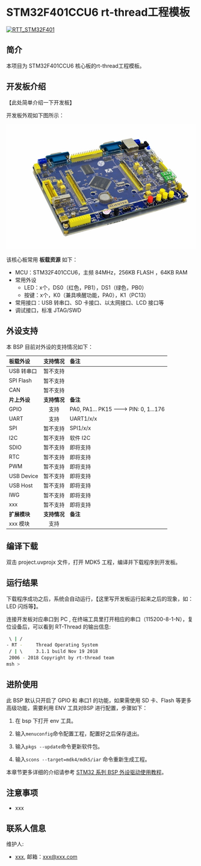 <!--
 * @Author: JunQiLiu
 * @Date: 2021-09-07 12:47:01
 * @LastEditTime: 2021-09-07 13:50:32
 * @Description: 
 * @FilePath: \stm32f401ccu6c:\Doc\WorkDir\stm32f401ccu6_rtthread\README.md
 *  
-->
# STM32F401CCU6 rt-thread工程模板

[![RTT_STM32F401](https://github.com/JassyL/stm32f401ccu6_rtthread/actions/workflows/scons.yml/badge.svg)](https://github.com/JassyL/stm32f401ccu6_rtthread/actions/workflows/scons.yml)
## 简介

本项目为 STM32F401CCU6 核心板的rt-thread工程模板。
## 开发板介绍

【此处简单介绍一下开发板】

开发板外观如下图所示：

![board](figures/board.png)

该核心板常用 **板载资源** 如下：

- MCU：STM32F401CCU6，主频 84MHz，256KB FLASH ，64KB RAM
- 常用外设
  - LED：x个，DS0（红色，PB1），DS1（绿色，PB0）
  - 按键：x个，K0（兼具唤醒功能，PA0），K1（PC13）
- 常用接口：USB 转串口、SD 卡接口、以太网接口、LCD 接口等
- 调试接口，标准 JTAG/SWD
## 外设支持

本 BSP 目前对外设的支持情况如下：

| **板载外设**      | **支持情况** | **备注**                              |
| :----------------- | :----------: | :------------------------------------- |
| USB 转串口        |   暂不支持     |                                       |
| SPI Flash         |   暂不支持     |                                       |
| CAN               |   暂不支持   |                                       |
| **片上外设**      | **支持情况** | **备注**                              |
| GPIO              |     支持     | PA0, PA1... PK15 ---> PIN: 0, 1...176 |
| UART              |     支持     | UART1/x/x                             |
| SPI               |   暂不支持     | SPI1/x/x                              |
| I2C               |   暂不支持     | 软件 I2C                              |
| SDIO              |   暂不支持   | 即将支持                              |
| RTC               |   暂不支持   | 即将支持                              |
| PWM               |   暂不支持   | 即将支持                              |
| USB Device        |   暂不支持   | 即将支持                              |
| USB Host          |   暂不支持   | 即将支持                              |
| IWG               |   暂不支持   | 即将支持                              |
| xxx               |   暂不支持   | 即将支持                              |
| **扩展模块**      | **支持情况** | **备注**                              |
|     xxx 模块      |   支持   |                                      |


## 编译下载

双击 project.uvprojx 文件，打开 MDK5 工程，编译并下载程序到开发板。

## 运行结果

下载程序成功之后，系统会自动运行，【这里写开发板运行起来之后的现象，如：LED 闪烁等】。

连接开发板对应串口到 PC , 在终端工具里打开相应的串口（115200-8-1-N），复位设备后，可以看到 RT-Thread 的输出信息:

```bash
 \ | /
- RT -     Thread Operating System
 / | \     3.1.1 build Nov 19 2018
 2006 - 2018 Copyright by rt-thread team
msh >
```
## 进阶使用

此 BSP 默认只开启了 GPIO 和 串口1 的功能，如果需使用 SD 卡、Flash 等更多高级功能，需要利用 ENV 工具对BSP 进行配置，步骤如下：

1. 在 bsp 下打开 env 工具。

2. 输入`menuconfig`命令配置工程，配置好之后保存退出。

3. 输入`pkgs --update`命令更新软件包。

4. 输入`scons --target=mdk4/mdk5/iar` 命令重新生成工程。

本章节更多详细的介绍请参考 [STM32 系列 BSP 外设驱动使用教程](../docs/STM32系列BSP外设驱动使用教程.md)。

## 注意事项

- xxx

## 联系人信息

维护人:

-  [xxx](https://个人主页), 邮箱：<xxx@xxx.com>